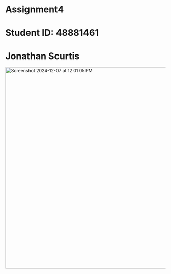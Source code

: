 # Assignment4
# Student ID: 48881461
# Jonathan Scurtis
<img width="633" alt="Screenshot 2024-12-07 at 12 01 05 PM" src="https://github.com/user-attachments/assets/ca0e23e1-97ec-4f4b-8b68-3a8b9e041842">
